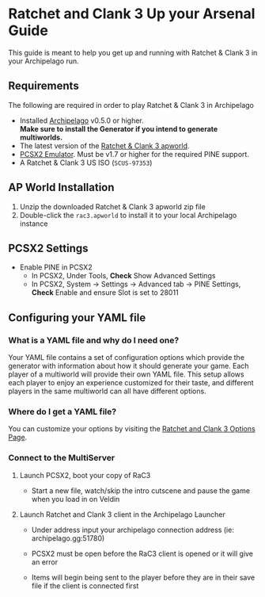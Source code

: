 # Ratchet and Clank 3 Up your Arsenal Guide

This guide is meant to help you get up and running with Ratchet & Clank 3 in your Archipelago run.

## Requirements

The following are required in order to play Ratchet & Clank 3 in Archipelago

- Installed [Archipelago](https://github.com/ArchipelagoMW/Archipelago/releases) v0.5.0 or higher.\
   **Make sure to install the Generator if you intend to generate multiworlds.**
- The latest version of the [Ratchet & Clank 3 apworld](https://github.com/Taoshix/RaC3AP/releases).
- [PCSX2 Emulator](https://pcsx2.net/downloads/). Must be v1.7 or higher for the required PINE support.
- A Ratchet & Clank 3 US ISO (`SCUS-97353`)

## AP World Installation

1. Unzip the downloaded Ratchet & Clank 3 apworld zip file
2. Double-click the `rac3.apworld` to install it to your local Archipelago instance

## PCSX2 Settings
- Enable PINE in PCSX2
  - In PCSX2, Under Tools, **Check** Show Advanced Settings
  - In PCSX2, System -> Settings -> Advanced tab -> PINE Settings,
    **Check** Enable and ensure Slot is set to 28011

## Configuring your YAML file

### What is a YAML file and why do I need one?

Your YAML file contains a set of configuration options which provide the generator with information about how it should
generate your game. Each player of a multiworld will provide their own YAML file. This setup allows each player to enjoy
an experience customized for their taste, and different players in the same multiworld can all have different options.

### Where do I get a YAML file?

You can customize your options by visiting
the [Ratchet and Clank 3 Options Page](/games/Ratchet%20and%20Clank%203%20Up%20your%20Arsenal/player-options).

### Connect to the MultiServer

1. Launch PCSX2, boot your copy of RaC3
    - Start a new file, watch/skip the intro cutscene and pause the game when you load in on Veldin

2. Launch Ratchet and Clank 3 client in the Archipelago Launcher
    - Under address input your archipelago connection address (ie: archipelago.gg:51780)


    - PCSX2 must be open before the RaC3 client is opened or it will give an error
    - Items will begin being sent to the player before they are in their save file if the client is connected first

